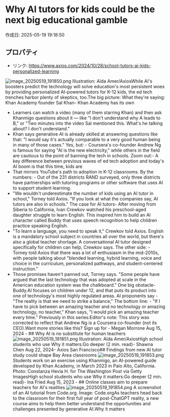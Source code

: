 # Why AI tutors for kids could be the next big educational gamble

作成日: 2025-05-19 19:18:50

## プロパティ

- リンク: https://www.axios.com/2024/10/28/school-tutors-ai-kids-personalized-learning

![image_20250519_191850.png](../assets/image_20250519_191850.png)
Illustration: Aïda Amer/AxiosWhile AI's boosters predict the technology will solve education's most persistent woes by providing personalized AI-powered tutors for K-12 kids, the ed tech trenches harbor plenty of skeptics, too.The big picture: What they're saying: Khan Academy founder Sal Khan- Khan Academy has its own 
- Learners can watch a video (many of them starring Khan) and then ask Khanmigo questions about it — like "I don't understand why A leads to B," or "Two minutes into the video Sal mentioned this. What's he talking about? I don't understand."
- Khan says generative AI is already skilled at answering questions like that: "I would say it's actually comparable to a very good human being in many of those cases."
Yes, but: - Coursera's co-founder Andrew Ng is famous for saying "AI is the new electricity," while others in the field are cautious to the point of banning the tech in schools.
Zoom out:- A key difference between previous waves of ed tech adoption and today's AI boom is that this time, kids are 
- That mirrors YouTube's path to adoption in K-12 classrooms.
By the numbers: - Out of the 231 districts RAND surveyed, only three districts have partnerships with tutoring programs or other software that uses AI to support student learning.
- "We wouldn't underestimate the number of kids using an AI tutor in school," Torney told Axios. "If you look at what the companies say, AI tutors are also in schools."
The case for AI tutors- After moving from Siberia to California, Ivan Crewkov watched his preschool-aged daughter struggle to learn English. This inspired him to build an AI character called Buddy that uses speech recognition to help children practice speaking English.
- "To learn a language, you need to speak it," Crewkov told Axios. English is a mandatory school subject in countries all over the world, but there's also a global teacher shortage. A conversational AI tutor designed specifically for children can help, Crewkov says.
The other side: - Torney told Axios that there was a lot of enthusiasm in the mid-2010s, with people talking about "blended learning, hybrid learning, voice and choice in the curriculum, personalized pathways, and student-centered instruction."
- Those promises haven't panned out, Torney says. "Some people have argued that the last technology that was adopted at scale in the American education system was the chalkboard."
One big obstacle- Buddy.AI focuses on children under 12, and that puts its product into one of technology's most highly regulated areas.
AI proponents say - "The reality is that we need to strike a balance," 
The bottom line: - "If I have to pick between an amazing teacher and no technology or amazing technology, no teacher," Khan says, "I would pick an amazing teacher every time."
Previously in this series:Editor's note: This story was corrected to reflect that Andrew Ng is a Coursera co-founder (not its CEO).Want more stories like this? Sign up for - Megan Morrone
Aug 15, 2024 - ## Why AI is no substitute for human teachers
![image_20250519_191851.png](../assets/image_20250519_191851.png)
Illustration: Aïda Amer/AxiosHigh school students who use Why it matters:Go deeper (2 min. read)- Shawna Chen
Aug 22, 2024- 
Axios San Francisco## Findings from new AI tutor study could shape Bay Area classrooms
![image_20250519_191853.png](../assets/image_20250519_191853.png)
Students work on an exercise using Khanmigo, an AI-powered guide developed by Khan Academy, in March 2023 in Palo Alto, California. Photo: Constanza Hevia H. for The Washington Post via Getty ImagesHigh school students who use Why it matters:Go deeper (2 min. read)- Ina Fried
Aug 15, 2023 - ## Online classes aim to prepare teachers for AI's realities
![image_20250519_191854.png](../assets/image_20250519_191854.png)
A screenshot of an AI tutorial from Code.org. Image: Code.orgAs teachers head back to the classroom for their first full year of post-ChatGPT reality, a new course aims to help them better understand the opportunities and challenges presented by generative AI.Why it matters